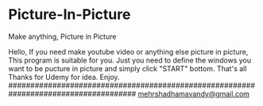 # Picture-In-Picture
Make anything, Picture in Picture

Hello,
If you need make youtube video or anything else picture in picture, This program is suitable for you.
Just you need to define the windows you want to be pucture in picture and simply click "START" bottom.
That's all
Thanks for Udemy for idea.
Enjoy.
#####################################################################################
mehrshadhamavandy@gmail.com


